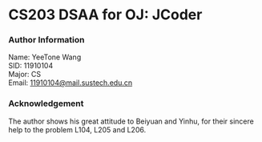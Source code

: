 # CS203 DSAA for OJ: JCoder

### Author Information
Name: YeeTone Wang  
SID: 11910104  
Major: CS  
Email: 11910104@mail.sustech.edu.cn  

### Acknowledgement
The author shows his great attitude to Beiyuan and Yinhu, for their sincere help to the problem L104, L205 and L206.  
